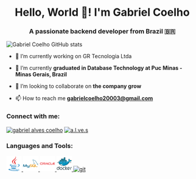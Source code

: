 <h1 align="center">Hello, World 👋! I'm Gabriel Coelho</h1>
<h3 align="center">A passionate backend developer from Brazil 🇧🇷</h3>

![Gabriel Coelho GitHub stats](https://github-readme-stats.vercel.app/api?username=DevGabrielC&show_icons=true&theme=dracula)

- 🔭 I’m currently working on GR Tecnologia Ltda

- 🌱 I’m currently **graduated in Database Technology at Puc Minas - Minas Gerais, Brazil**

- 👯 I’m looking to collaborate on **the company grow**

- 📫 How to reach me **gabrielcoelho20003@gmail.com**

<h3 align="left">Connect with me:</h3>
<p align="left">
<a href="https://www.linkedin.com/in/gabrielalvescoelho/" target="blank"><img align="center" src="https://raw.githubusercontent.com/rahuldkjain/github-profile-readme-generator/master/src/images/icons/Social/linked-in-alt.svg" alt="gabriel alves coelho" height="30" width="40" /></a>
<a href="https://instagram.com/a.l.ve.s4" target="blank"><img align="center" src="https://raw.githubusercontent.com/rahuldkjain/github-profile-readme-generator/master/src/images/icons/Social/instagram.svg" alt="a.l.ve.s" height="30" width="40" /></a>
</p>

<h3 align="left">Languages and Tools:</h3>
<p align="left">  
<a href="https://www.java.com" target="_blank" rel="noreferrer"> <img src="https://raw.githubusercontent.com/devicons/devicon/master/icons/java/java-original.svg" alt="java" width="40" height="40"/> </a>
<a href="https://www.mysql.com/" target="_blank" rel="noreferrer"> <img src="https://raw.githubusercontent.com/devicons/devicon/master/icons/mysql/mysql-original-wordmark.svg" alt="mysql" width="40" height="40"/> </a>
  <a href="https://www.oracle.com/" target="_blank" rel="noreferrer"> <img src="https://raw.githubusercontent.com/devicons/devicon/master/icons/oracle/oracle-original.svg" alt="oracle" width="40" height="40"/> </a>
<a href="https://www.docker.com/" target="_blank" rel="noreferrer"> <img src="https://raw.githubusercontent.com/devicons/devicon/master/icons/docker/docker-original-wordmark.svg" alt="docker" width="40" height="40"/> </a>
<a href="https://git-scm.com/" target="_blank" rel="noreferrer"> <img src="https://www.vectorlogo.zone/logos/git-scm/git-scm-icon.svg" alt="git" width="40" height="40"/> </a>
</p>
